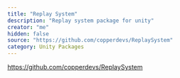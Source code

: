 ```yaml
---
title: "Replay System"
description: "Replay system package for unity"
creator: "me"
hidden: false
source: "https://github.com/copperdevs/ReplaySystem"
category: Unity Packages
---
```


https://github.com/copperdevs/ReplaySystem
